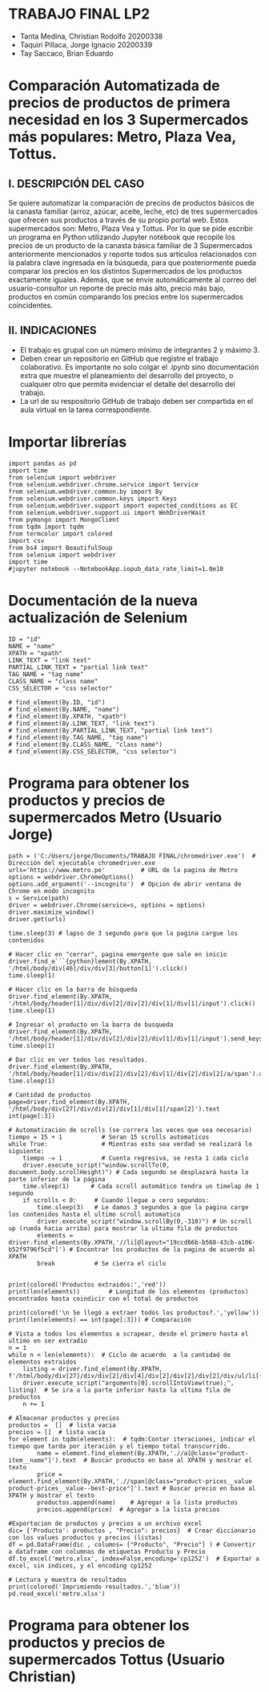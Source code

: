 # TRABAJO FINAL LP2

- Tanta Medina, Christian Rodolfo 20200338
- Taquiri Pillaca, Jorge Ignacio 20200339
- Tay Saccaco, Brian Eduardo 

# Comparación Automatizada de precios de productos de primera necesidad en los 3 Supermercados más populares: Metro, Plaza Vea, Tottus.

## I. DESCRIPCIÓN DEL CASO
Se quiere automatizar la comparación de precios de productos básicos de la canasta familiar (arroz, azúcar, aceite, leche, etc) de tres supermercados que ofrecen sus productos a través de su propio portal web. Estos supermercados son: Metro, Plaza Vea y Tottus. Por lo que se pide escribir un programa en Python utilizando Jupyter notebook que recopile los precios de un producto de la canasta básica familiar de 3 Supermercados anteriormente mencionados y reporte todos sus artículos relacionados con la palabra clave ingresada en la búsqueda, para que posteriormente pueda comparar los precios en los distintos Supermercados de los productos exactamente iguales. Además, que se envíe automáticamente al correo del usuario-consultor un reporte de precio más alto, precio más bajo, productos en común comparando los precios entre los supermercados coincidentes.

## II. INDICACIONES
- El trabajo es grupal con un número mínimo de integrantes 2 y máximo 3.
- Deben crear un repositorio en GitHub que registre el trabajo colaborativo. Es importante no solo colgar el .ipynb sino documentación extra que muestre el planeamiento del desarrollo del proyecto, o cualquier otro que permita evidenciar el detalle del desarrollo del trabajo.
- La url de su respositorio GitHub de trabajo deben ser compartida en el aula virtual en la tarea correspondiente.

# Importar librerías

```{python}
import pandas as pd
import time
from selenium import webdriver
from selenium.webdriver.chrome.service import Service
from selenium.webdriver.common.by import By
from selenium.webdriver.common.keys import Keys
from selenium.webdriver.support import expected_conditions as EC
from selenium.webdriver.support.ui import WebDriverWait
from pymongo import MongoClient
from tqdm import tqdm
from termcolor import colored
import csv
from bs4 import BeautifulSoup
from selenium import webdriver
import time
#jupyter notebook --NotebookApp.iopub_data_rate_limit=1.0e10
```

# Documentación de la nueva actualización de Selenium

```{python}
ID = "id"
NAME = "name"
XPATH = "xpath"
LINK_TEXT = "link text"
PARTIAL_LINK_TEXT = "partial link text"
TAG_NAME = "tag name"
CLASS_NAME = "class name"
CSS_SELECTOR = "css selector"

# find_element(By.ID, "id")
# find_element(By.NAME, "name")
# find_element(By.XPATH, "xpath")
# find_element(By.LINK_TEXT, "link text")
# find_element(By.PARTIAL_LINK_TEXT, "partial link text")
# find_element(By.TAG_NAME, "tag name")
# find_element(By.CLASS_NAME, "class name")
# find_element(By.CSS_SELECTOR, "css selector")
```

# Programa para obtener los productos y precios de supermercados Metro (Usuario Jorge)


```{python}
path = ('C:/Users/jorge/Documents/TRABAJO FINAL/chromedriver.exe')  # Dirección del ejecutable chromedriver.exe
urls='https://www.metro.pe'          # URL de la pagina de Metro                   
options = webdriver.ChromeOptions()   
options.add_argument('--incognito')  # Opcion de abrir ventana de Chrome en modo incognito
s = Service(path)                       
driver = webdriver.Chrome(service=s, options = options)
driver.maximize_window()
driver.get(urls)

time.sleep(3) # lapso de 3 segundo para que la pagina cargue los contenidos
```
```{python}
# Hacer clic en "cerrar", pagina emergente que sale en inicio
driver.find_e```{python}lement(By.XPATH, '/html/body/div[46]/div/div[3]/button[1]').click()
time.sleep(1)
```

```{python}
# Hacer clic en la barra de búsqueda
driver.find_element(By.XPATH, '/html/body/header[1]/div/div[2]/div[2]/div[1]/div[1]/input').click()
time.sleep(1)
```

```{python}
# Ingresar el producto en la barra de busqueda
driver.find_element(By.XPATH, '/html/body/header[1]/div/div[2]/div[2]/div[1]/div[1]/input').send_keys('leche')
time.sleep(1)
```

```{python}
# Dar clic en ver todos los resultados.
driver.find_element(By.XPATH, '/html/body/header[1]/div/div[2]/div[2]/div[1]/div[2]/div[2]/a/span').click()
time.sleep(1)
```

```{python}
# Cantidad de productos
page=driver.find_element(By.XPATH, '/html/body/div[27]/div/div[2]/div[1]/div[1]/span[2]').text
int(page[:3])
```

```{python}
# Automatización de scrolls (se correra las veces que sea necesario)
tiempo = 15 + 1           # Seran 15 scrolls automaticos
while True:               # Mientras esto sea verdad se realizará lo siguiente:
    tiempo -= 1           # Cuenta regresiva, se resta 1 cada ciclo
    driver.execute_script("window.scrollTo(0, document.body.scrollHeight)") # Cada segundo se desplazará hasta la parte inferior de la página 
    time.sleep(1)      # Cada scroll automático tendra un timelap de 1 segundo
    if scrolls < 0:     # Cuando llegue a cero segundos:
        time.sleep(3)   # Le damos 3 segundos a que la pagina carge los contenidos hasta el ultimo scroll automatico
        driver.execute_script("window.scrollBy(0,-310)") # Un scroll up (rueda hacia arriba) para mostrar la ultima fila de productos
        elements = driver.find_elements(By.XPATH,'//li[@layout="19ccd66b-b568-43cb-a106-b52f9796f5cd"]') # Encontrar los productos de la pagina de acuerdo al XPATH
        break           # Se cierra el ciclo

        
print(colored('Productos extraidos:','red'))  
print(len(elements))        # Longitud de los elementos (productos) encontrados hasta coindicir con el total de productos

print(colored('\n Se llegó a extraer todos los productos?.','yellow'))  
print(len(elements) == int(page[:3])) # Comparación 
```

```{python}
# Vista a todos los elementos a scrapear, desde el primero hasta el ultimo en ser extradio
n = 1
while n < len(elements):  # Ciclo de acuerdo  a la cantidad de elementos extraidos
    listing = driver.find_element(By.XPATH, f'/html/body/div[27]/div/div[2]/div[4]/div[2]/div[2]/div[2]/div/ul/li[{n}]') 
    driver.execute_script("arguments[0].scrollIntoView(true);", listing)  # Se ira a la parte inferior hasta la ultima fila de productos
    n += 1
```

```{python}
# Almacenar productos y precios 
productos =  []  # lista vacia
precios = []  # lista vacia
for element in tqdm(elements):  # tqdm:Contar iteraciones, indicar el tiempo que tarda por iteración y el tiempo total transcurrido.  
        name = element.find_element(By.XPATH,'.//a[@class="product-item__name"]').text  # Buscar producto en base al XPATH y mostrar el texto
        price = element.find_element(By.XPATH,'.//span[@class="product-prices__value product-prices__value--best-price"]').text # Buscar precio en base al XPATH y mostrar el texto
        productos.append(name)    # Agregar a la lista productos
        precios.append(price)  # Agregar a la lista precios
```

```{python}
#Exportacion de productos y precios a un archivo excel 
dic= {'Producto': productos , "Precio": precios}  # Crear diccionario con los values productos y precios (listas)
df = pd.DataFrame(dic , columns= ["Producto", "Precio"] ) # Convertir a dataframe con columnas de etiquetas Producto y Precio
df.to_excel('metro.xlsx', index=False,encoding='cp1252')  # Exportar a excel, sin indices, y el encoding cp1252

# Lectura y muestra de resultados
print(colored('Imprimiendo resultados.','blue'))  
pd.read_excel('metro.xlsx')
```

# Programa para obtener los productos y precios de supermercados Tottus  (Usuario Christian)



